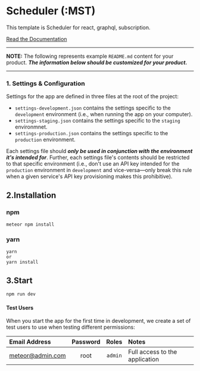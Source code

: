 # Scheduler (:MST)
This template is Scheduler for react, graphql, subscription.

[Read the Documentation](https://mst-guide.netlify.app/)

---

**NOTE:** The following represents example `README.md` content for your product. **_The information below should be customized for your product._**

---

### 1. Settings & Configuration

Settings for the app are defined in three files at the root of the project:

- `settings-development.json` contains the settings specific to the `development` environment (i.e., when running the app on your computer).
- `settings-staging.json` contains the settings specific to the `staging` environmnet.
- `settings-production.json` contains the settings specific to the `production` environment.

Each settings file should **_only be used in conjunction with the environment it's intended for_**. Further, each settings file's contents should be restricted to that specific environment (i.e., don't use an API key intended for the `production` environment in `development` and vice-versa—only break this rule when a given service's API key provisioning makes this prohibitive).


## 2.Installation

### npm

```
meteor npm install
```

### yarn

```
yarn
or
yarn install
```

## 3.Start

```sh
npm run dev
```

#### Test Users

When you start the app for the first time in development, we create a set of test users to use when testing different permissions:

| Email Address | Password | Roles | Notes |
|:----------------|:--------:|:-------:|:-------------------------------|
| meteor@admin.com | root | `admin` | Full access to the application |
